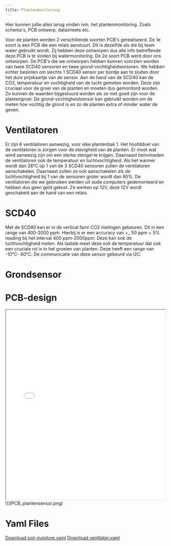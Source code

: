 ```yaml
---
title: Plantenmonitoring
---
```


Hier kunnen jullie alles terug vinden ivm. het plantenmonitoring. Zoals schema's, PCB ontwerp, datasheets etc. 

Voor de planten werden 2 verschillende soorten PCB's gerealiseerd. De 1e soort is een PCB die een relais aanstuurt. Dit is dezelfde als die bij team water gebruikt wordt. Zij hebben deze ontworpen dus alle info betreffende deze PCB is te vinden bij watermonitoring. De 2e soort PCB werd door ons ontworpen. De PCB's die we ontworpen hebben kunnen voorzien worden van twee SCD40 sensoren en twee grond-vochtigheidsensoren. We hebben echter besloten om slechts 1 SCD40 sensor per bordje aan te sluiten door het dure prijskaartje van de sensor. Aan de hand van de SCD40 kan de CO2, temperatuur en vochtigheid van de lucht gemeten worden. Deze zijn cruciaal voor de groei van de planten en moeten dus gemonitord worden. Zo kunnen de waarden bijgestuurd worden als ze niet goed zijn voor de plantengroei. De grond-vochtigheidsensor kan gebruikt worden om de meten hoe vochtig de grond is en zo de planten extra of minder water de geven.

# Ventilatoren
Er zijn 6 ventilatoren aanwezig, voor elke plantenbak 1. Het hoofddoel van de ventilatoren is zorgen voor de stevigheid van de planten. Er moet wat wind aanwezig zijn om een sterke stengel te krijgen. Daarnaast beïnvloeden de ventilatoren ook de temperatuur en luchtvochtigheid. Als het warmer wordt dan 28°C op 1 van de 3 SCD40 sensoren zullen de ventilatoren aanschakelen. Daarnaast zullen ze ook aanschakelen als de luchtvochtigheid bij 1 van de sensoren groter wordt dan 90%. De ventilatoren die we gebruiken werden uit oude computers gedemonteerd en hebben dus geen geld gekost. Ze werken op 12V, deze 12V wordt geschakeld aan de hand van een relais.

# SCD40

Met de SCD40 kan er in de vertical farm CO2 metingen gebeuren. Dit in een range van 400-2000 ppm. Hierbij is er een accuracy van +_ 50 ppm + 5% reading bij het interval 400 ppm-2000ppm.
Deze kan ook de luchtvochtigheid meten. 
Als laatste meet deze ook de temperatuur dat ook een cruciale rol is in het groeien van planten. Deze heeft een range van -10°C- 60°C. 
De communicatie van deze sensor gebeurd via I2C. 

# Grondsensor

# PCB-design

<iframe src="schematic.pdf" width="100%" height="600px"></iframe>
![](PCB_plantensensor.png)

# Yaml Files 
[Download soil-moisture.yaml](soil-moisture.yaml)
[Download ventilator.yaml](ventilator.yaml)
